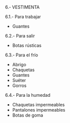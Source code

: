 6.- VESTIMENTA

6.1.- Para trabajar
- Guantes

6.2.- Para salir
- Botas rústicas

6.3.- Para el frío	
- Abrigo
- Chaquetas
- Guantes
- Suéter
- Gorros

6.4.- Para la humedad
- Chaquetas impermeables
- Pantalones impermeables
- Botas de goma
